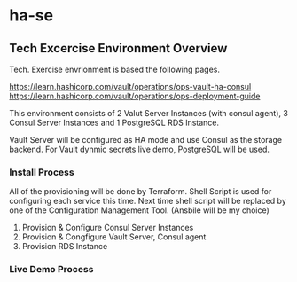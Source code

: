 # ha-se

## Tech Excercise Environment Overview
Tech. Exercise envrionment is based the following pages.

https://learn.hashicorp.com/vault/operations/ops-vault-ha-consul
https://learn.hashicorp.com/vault/operations/ops-deployment-guide

This environment consists of 2 Valut Server Instances (with consul agent), 3 Consul Server Instances and 1 PostgreSQL RDS Instance.

Vault Server will be configured as HA mode and use Consul as the storage backend.
For Vault dynmic secrets live demo, PostgreSQL will be used.


### Install Process
All of the provisioning will be done by Terraform. Shell Script is used for configuring each service this time.
Next time shell script will be replaced by one of the Configuration Management Tool. (Ansbile will be my choice)

1. Provision & Configure Consul Server Instances
2. Provision & Congfigure Vault Server, Consul agent
3. Provision RDS Instance

### Live Demo Process
